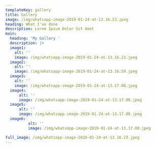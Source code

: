 ```yaml
---
templateKey: gallery
title: Gallery
image: /img/whatsapp-image-2019-01-24-at-13.16.23.jpeg
heading: What I've done
description: Lorem Ipsum Dolor Sit Amet
main:
  heading: 'My Gallery '
  description: |+
  image1:
    alt: ''
    image: /img/whatsapp-image-2019-01-24-at-13.16.23.jpeg
  image2:
    alt: ''
    image: /img/whatsapp-image-2019-01-24-at-13.16.59.jpeg
  image3:
    alt: ''
    image: /img/whatsapp-image-2019-01-24-at-13.17.00.jpeg
  image4:
      alt: ''
      image: /img/whatsapp-image-2019-01-24-at-13.17.00.jpeg
  image5:
      alt: ''
      image: /img/whatsapp-image-2019-01-24-at-13.17.00.jpeg
  image6:
          alt: ''
          image: /img/whatsapp-image-2019-01-24-at-13.17.00.jpeg

full_image: /img/whatsapp-image-2019-01-24-at-13.16.23.jpeg
---
```

